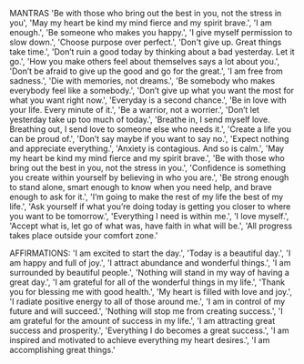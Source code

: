 MANTRAS
'Be with those who bring out the best in you, not the stress in you',
'May my heart be kind my mind fierce and my spirit brave.',
'I am enough.',
'Be someone who makes you happy.',
'I give myself permission to slow down.',
'Choose purpose over perfect.',
'Don't give up. Great things take time.',
'Don’t ruin a good today by thinking about a bad yesterday. Let it go.',
'How you make others feel about themselves says a lot about you.',
'Don’t be afraid to give up the good and go for the great.',
'I am free from sadness.',
'Die with memories, not dreams.',
'Be somebody who makes everybody feel like a somebody.',
'Don’t give up what you want the most for what you want right now.',
'Everyday is a second chance.',
'Be in love with your life. Every minute of it.',
'Be a warrior, not a worrier.',
'Don’t let yesterday take up too much of today.',
'Breathe in, I send myself love. Breathing out, I send love to someone else who needs it.',
'Create a life you can be proud of.',
'Don’t say maybe if you want to say no.',
'Expect nothing and appreciate everything.',
'Anxiety is contagious. And so is calm.',
'May my heart be kind my mind fierce and my spirit brave.',
'Be with those who bring out the best in you, not the stress in you.', 'Confidence is something you create within yourself by believing in who you are.',
'Be strong enough to stand alone, smart enough to know when you need help, and brave enough to ask for it.',
'I’m going to make the rest of my life the best of my life.',
'Ask yourself if what you’re doing today is getting you closer to where you want to be tomorrow.',
'Everything I need is within me.',
'I love myself.',
'Accept what is, let go of what was, have faith in what will be.',
'All progress takes place outside your comfort zone.'


AFFIRMATIONS:
'I am excited to start the day.',
'Today is a beautiful day.',
'I am happy and full of joy.',
'I attract abundance and wonderful things.',
'I am surrounded by beautiful people.',
'Nothing will stand in my way of having a great day.',
'I am grateful for all of the wonderful things in my life.',
'Thank you for blessing me with good health.',
'My heart is filled with love and joy.',
'I radiate positive energy to all of those around me.',
'I am in control of my future and will succeed.',
'Nothing will stop me from creating success.',
'I am grateful for the amount of success in my life.',
'I am attracting great success and prosperity.',
'Everything I do becomes a great success.',
'I am inspired and motivated to achieve everything my heart desires.',
'I am accomplishing great things.'

